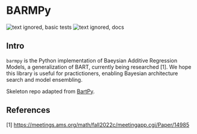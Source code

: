 
# BARMPy

![text ignored, basic tests](https://github.com/dvbuntu/barmpy/actions/workflows/test-barmpy.yml/badge.svg)
![text ignored, docs](https://github.com/dvbuntu/barmpy/actions/workflows/pages/pages-build-deployment/badge.svg)


## Intro

`barmpy` is the Python implementation of Baeysian Additive Regression Models, a generalization of BART, currently being researched [1].  We hope this library is useful for practictioners, enabling Bayesian architecture search and model ensembling.

Skeleton repo adapted from [BartPy](https://github.com/JakeColtman/bartpy).

## References

 [1] https://meetings.ams.org/math/fall2022c/meetingapp.cgi/Paper/14985
